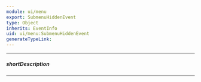 ```yaml
---
module: ui/menu
export: SubmenuHiddenEvent
type: Object
inherits: EventInfo
uid: ui/menu:SubmenuHiddenEvent
generateTypeLink: 
---
```

---
##### shortDescription
<!-- Description goes here -->

---
<!-- Description goes here -->